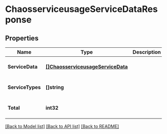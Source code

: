 # ChaosserviceusageServiceDataResponse

## Properties
Name | Type | Description | Notes
------------ | ------------- | ------------- | -------------
**ServiceData** | [**[]ChaosserviceusageServiceData**](chaosserviceusage.ServiceData.md) |  | [optional] [default to null]
**ServiceTypes** | **[]string** |  | [optional] [default to null]
**Total** | **int32** |  | [optional] [default to null]

[[Back to Model list]](../README.md#documentation-for-models) [[Back to API list]](../README.md#documentation-for-api-endpoints) [[Back to README]](../README.md)


